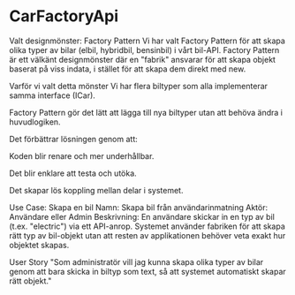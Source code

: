 # CarFactoryApi
Valt designmönster: Factory Pattern
Vi har valt Factory Pattern för att skapa olika typer av bilar (elbil, hybridbil, bensinbil) i vårt bil-API. Factory Pattern är ett välkänt designmönster där en "fabrik" ansvarar för att skapa objekt baserat på viss indata, i stället för att skapa dem direkt med new.

Varför vi valt detta mönster
Vi har flera biltyper som alla implementerar samma interface (ICar).

Factory Pattern gör det lätt att lägga till nya biltyper utan att behöva ändra i huvudlogiken.

Det förbättrar lösningen genom att:

Koden blir renare och mer underhållbar.

Det blir enklare att testa och utöka.

Det skapar lös koppling mellan delar i systemet.

Use Case: Skapa en bil
Namn: Skapa bil från användarinmatning
Aktör: Användare eller Admin
Beskrivning: En användare skickar in en typ av bil (t.ex. "electric") via ett API-anrop. Systemet använder fabriken för att skapa rätt typ av bil-objekt utan att resten av applikationen behöver veta exakt hur objektet skapas.

User Story
"Som administratör vill jag kunna skapa olika typer av bilar genom att bara skicka in biltyp som text, så att systemet automatiskt skapar rätt objekt."
